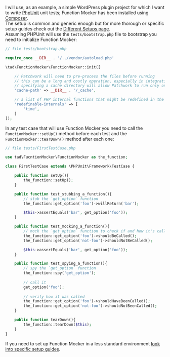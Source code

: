 I will use, as an example, a simple WordPress plugin project for which I want to write [PhpUnit](https://phpunit.de/ "PHPUnit – The PHP Testing Framework") unit tests; Function Mocker has been installed using [Composer](https://getcomposer.org/).  
The setup is common and generic enough but for more thorough or specific setup guides check out the [Different Setups page](/setups/index.md).  
Assuming PHPUnit will use the `tests/bootstrap.php` file to bootstrap you need to initialize Function Mocker:

```php
// file tests/bootstrap.php

require_once __DIR__ . '/../vendor/autoload.php'

\tad\FunctionMocker\FunctionMocker::init([

	// Patchwork will need to pre-process the files before running
	// this can be a long and costly operation, especially in integration tests
	// specifying a cache directory will allow Patchwork to run only once
	'cache-path' => __DIR__ . '/_cache',

	// a list of PHP internal functions that might be redefined in the tests
	'redefinable-internals'	=> [
		'time',
	]
]);
```

In any test case that will use Function Mocker you need to call the `FunctionMocker::setUp()` method before each test and the `FunctionMocker::tearDown()` method after each one:

```php
// file tests/FirstTestCase.php

use tad\FucntionMocker\FunctionMocker as the_function;

class FirstTestCase extends \PHPUnit\Framework\TestCase {

	public function setUp(){
		the_function::setUp();
	}

	public function test_stubbing_a_function(){
		// stub the `get_option` function
		the_function::get_option('foo')->willReturn('bar');

		$this->assertEquals('bar', get_option('foo'));
	}

	public function test_mocking_a_function(){
		// mock the `get_option` function to check if and how it's called
		the_function::get_option('foo')->shouldBeCalled();
		the_function::get_option('not-foo')->shouldNotBeCalled();

		$this->assertEquals('bar', get_option('foo'));
	}

	public function test_spying_a_function(){
		// spy the `get_option` function
		the_function::spy('get_option');
	
		// call it
		get_option('foo');
	
		// verify how it was called
		the_function::get_option('foo')->shouldHaveBeenCalled();
		the_function::get_option('not-foo')->shouldNotBeenCalled();
	}

	public function tearDown(){
		the_function::tearDown($this);
	}
}
```
 
 If you need to set up Function Mocker in a less standard environment [look into specific setup guides](/setups/index.md).
